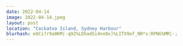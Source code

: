 ```yaml
---
date: 2022-04-14
image: 2022-04-14.jpeg
layout: post
location: "Cockatoo Island, Sydney Harbour"
blurhash: e8Ci?r9a0KM|-q9Z%LDhadSi4no0x]%LITX9of_NR*s:RPNG%MM|-;
---
```



